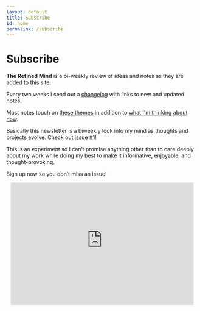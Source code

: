 ```yaml
---
layout: default
title: Subscribe
id: home
permalink: /subscribe
---
```


# Subscribe

**The Refined Mind** is a bi-weekly review of ideas and notes as they are added to this site.

Every two weeks I send out a <a href="/changelog">changelog</a> with links to new and updated notes.

Most notes touch on <a href="/Writing-themes">these themes</a> in addition to <a href="/what-has-my-attention-now">what I'm thinking about now</a>.

Basically this newsletter is a biweekly look into my mind as thoughts and projects evolve. <a href="https://refinedmind.substack.com/p/01-welcome-to-the-refined-mind" target="_blank">Check out issue #1!</a>

This is an experiment so I can’t promise anything other than to care deeply about my work while doing my best to make it informative, enjoyable, and thought-provoking.

Sign up now so you don’t miss an issue!

<div align="center"><iframe src="https://refinedmind.substack.com/embed" width="480" height="320" style="border:1px solid #EEE; background:white;" frameborder="0" scrolling="no"></iframe></div>
